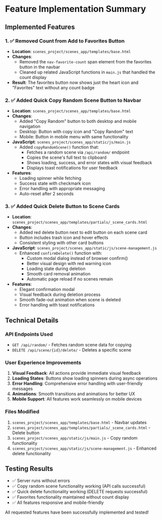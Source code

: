 # Feature Implementation Summary

## Implemented Features

### 1. ✅ Removed Count from Add to Favorites Button
- **Location**: `scenes_project/scenes_app/templates/base.html`
- **Changes**: 
  - Removed the `nav-favorite-count` span element from the favorites button in the navbar
  - Cleaned up related JavaScript functions in `main.js` that handled the count display
- **Result**: The favorites button now shows just the heart icon and "Favorites" text without any count badge

### 2. ✅ Added Quick Copy Random Scene Button to Navbar
- **Location**: `scenes_project/scenes_app/templates/base.html`
- **Changes**:
  - Added "Copy Random" button to both desktop and mobile navigation
  - Desktop: Button with copy icon and "Copy Random" text
  - Mobile: Button in mobile menu with same functionality
- **JavaScript**: `scenes_project/scenes_app/static/js/main.js`
  - Added `copyRandomScene()` function that:
    - Fetches a random scene via `/api/random/` endpoint
    - Copies the scene's full text to clipboard
    - Shows loading, success, and error states with visual feedback
    - Displays toast notifications for user feedback
- **Features**:
  - Loading spinner while fetching
  - Success state with checkmark icon
  - Error handling with appropriate messaging
  - Auto-reset after 2 seconds

### 3. ✅ Added Quick Delete Button to Scene Cards
- **Location**: `scenes_project/scenes_app/templates/partials/_scene_cards.html`
- **Changes**:
  - Added red delete button next to edit button on each scene card
  - Button includes trash icon and hover effects
  - Consistent styling with other card buttons
- **JavaScript**: `scenes_project/scenes_app/static/js/scene-management.js`
  - Enhanced `confirmDelete()` function with:
    - Custom modal dialog instead of browser confirm()
    - Better visual design with red warning icon
    - Loading state during deletion
    - Smooth card removal animation
    - Automatic page reload if no scenes remain
- **Features**:
  - Elegant confirmation modal
  - Visual feedback during deletion process
  - Smooth fade-out animation when scene is deleted
  - Error handling with toast notifications

## Technical Details

### API Endpoints Used
- `GET /api/random/` - Fetches random scene data for copying
- `DELETE /api/scene/{id}/delete/` - Deletes a specific scene

### User Experience Improvements
1. **Visual Feedback**: All actions provide immediate visual feedback
2. **Loading States**: Buttons show loading spinners during async operations
3. **Error Handling**: Comprehensive error handling with user-friendly messages
4. **Animations**: Smooth transitions and animations for better UX
5. **Mobile Support**: All features work seamlessly on mobile devices

### Files Modified
1. `scenes_project/scenes_app/templates/base.html` - Navbar updates
2. `scenes_project/scenes_app/templates/partials/_scene_cards.html` - Delete button
3. `scenes_project/scenes_app/static/js/main.js` - Copy random functionality
4. `scenes_project/scenes_app/static/js/scene-management.js` - Enhanced delete functionality

## Testing Results
- ✅ Server runs without errors
- ✅ Copy random scene functionality working (API calls successful)
- ✅ Quick delete functionality working (DELETE requests successful)
- ✅ Favorites functionality maintained without count display
- ✅ All features responsive and mobile-friendly

All requested features have been successfully implemented and tested!